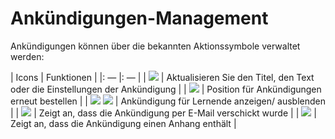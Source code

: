 
# Ankündigungen-Management

Ankündigungen können über die bekannten Aktionssymbole verwaltet werden:

| Icons | Funktionen |
|: — |: — |
| ![](../../.gitbook/assets/graphics229%20%283%29.png) | Aktualisieren Sie den Titel, den Text oder die Einstellungen der Ankündigung |
| ![](../../.gitbook/assets/images168%20%284%29.png) | Position für Ankündigungen erneut bestellen |
| ![](../../.gitbook/assets/graphics366%20%283%29.png) ![](../../.gitbook/assets/graphics367%20%283%29.png) | Ankündigung für Lernende anzeigen/ ausblenden |
| ![](../../.gitbook/assets/graphics230%20%281%29.gif) | Zeigt an, dass die Ankündigung per E-Mail verschickt wurde |
| ![](../../.gitbook/assets/graphics231%20%283%29.gif) | Zeigt an, dass die Ankündigung einen Anhang enthält |